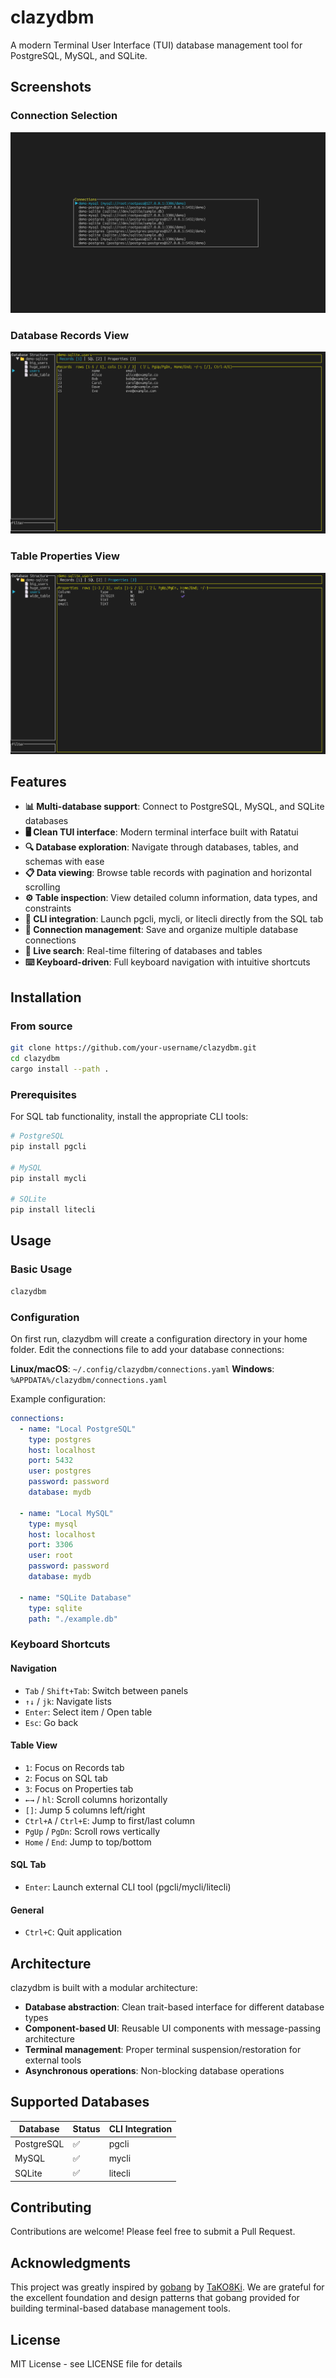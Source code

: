 # clazydbm

A modern Terminal User Interface (TUI) database management tool for PostgreSQL, MySQL, and SQLite.

## Screenshots

### Connection Selection
![Connection Selection](assets/connections.png)

### Database Records View
![Records View](assets/records.png)

### Table Properties View
![Properties View](assets/properties.png)

## Features

- **📊 Multi-database support**: Connect to PostgreSQL, MySQL, and SQLite databases
- **🖥️ Clean TUI interface**: Modern terminal interface built with Ratatui
- **🔍 Database exploration**: Navigate through databases, tables, and schemas with ease
- **📋 Data viewing**: Browse table records with pagination and horizontal scrolling
- **⚙️ Table inspection**: View detailed column information, data types, and constraints
- **🚀 CLI integration**: Launch pgcli, mycli, or litecli directly from the SQL tab
- **💾 Connection management**: Save and organize multiple database connections
- **🔎 Live search**: Real-time filtering of databases and tables
- **⌨️ Keyboard-driven**: Full keyboard navigation with intuitive shortcuts

## Installation

### From source

```bash
git clone https://github.com/your-username/clazydbm.git
cd clazydbm
cargo install --path .
```

### Prerequisites

For SQL tab functionality, install the appropriate CLI tools:

```bash
# PostgreSQL
pip install pgcli

# MySQL
pip install mycli

# SQLite
pip install litecli
```

## Usage

### Basic Usage

```bash
clazydbm
```

### Configuration

On first run, clazydbm will create a configuration directory in your home folder. Edit the connections file to add your database connections:

**Linux/macOS**: `~/.config/clazydbm/connections.yaml`
**Windows**: `%APPDATA%/clazydbm/connections.yaml`

Example configuration:

```yaml
connections:
  - name: "Local PostgreSQL"
    type: postgres
    host: localhost
    port: 5432
    user: postgres
    password: password
    database: mydb

  - name: "Local MySQL"
    type: mysql
    host: localhost
    port: 3306
    user: root
    password: password
    database: mydb

  - name: "SQLite Database"
    type: sqlite
    path: "./example.db"
```

### Keyboard Shortcuts

#### Navigation
- `Tab` / `Shift+Tab`: Switch between panels
- `↑↓` / `jk`: Navigate lists
- `Enter`: Select item / Open table
- `Esc`: Go back

#### Table View
- `1`: Focus on Records tab
- `2`: Focus on SQL tab  
- `3`: Focus on Properties tab
- `←→` / `hl`: Scroll columns horizontally
- `[]`: Jump 5 columns left/right
- `Ctrl+A` / `Ctrl+E`: Jump to first/last column
- `PgUp` / `PgDn`: Scroll rows vertically
- `Home` / `End`: Jump to top/bottom

#### SQL Tab
- `Enter`: Launch external CLI tool (pgcli/mycli/litecli)

#### General
- `Ctrl+C`: Quit application

## Architecture

clazydbm is built with a modular architecture:

- **Database abstraction**: Clean trait-based interface for different database types
- **Component-based UI**: Reusable UI components with message-passing architecture  
- **Terminal management**: Proper terminal suspension/restoration for external tools
- **Asynchronous operations**: Non-blocking database operations

## Supported Databases

| Database | Status | CLI Integration |
|----------|--------|-----------------|
| PostgreSQL | ✅ | pgcli |
| MySQL | ✅ | mycli |
| SQLite | ✅ | litecli |

## Contributing

Contributions are welcome! Please feel free to submit a Pull Request.

## Acknowledgments

This project was greatly inspired by [gobang](https://github.com/TaKO8Ki/gobang) by [TaKO8Ki](https://github.com/TaKO8Ki). We are grateful for the excellent foundation and design patterns that gobang provided for building terminal-based database management tools.

## License

MIT License - see LICENSE file for details
